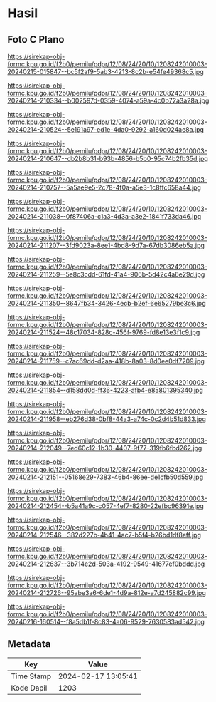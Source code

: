 # Hasil

## Foto C Plano

https://sirekap-obj-formc.kpu.go.id/f2b0/pemilu/pdpr/12/08/24/20/10/1208242010003-20240215-015847--bc5f2af9-5ab3-4213-8c2b-e54fe49368c5.jpg

https://sirekap-obj-formc.kpu.go.id/f2b0/pemilu/pdpr/12/08/24/20/10/1208242010003-20240214-210334--b002597d-0359-4074-a59a-4c0b72a3a28a.jpg

https://sirekap-obj-formc.kpu.go.id/f2b0/pemilu/pdpr/12/08/24/20/10/1208242010003-20240214-210524--5e191a97-ed1e-4da0-9292-a160d024ae8a.jpg

https://sirekap-obj-formc.kpu.go.id/f2b0/pemilu/pdpr/12/08/24/20/10/1208242010003-20240214-210647--db2b8b31-b93b-4856-b5b0-95c74b2fb35d.jpg

https://sirekap-obj-formc.kpu.go.id/f2b0/pemilu/pdpr/12/08/24/20/10/1208242010003-20240214-210757--5a5ae9e5-2c78-4f0a-a5e3-1c8ffc658a44.jpg

https://sirekap-obj-formc.kpu.go.id/f2b0/pemilu/pdpr/12/08/24/20/10/1208242010003-20240214-211038--0f87406a-c1a3-4d3a-a3e2-1841f733da46.jpg

https://sirekap-obj-formc.kpu.go.id/f2b0/pemilu/pdpr/12/08/24/20/10/1208242010003-20240214-211207--3fd9023a-8ee1-4bd8-9d7a-67db3086eb5a.jpg

https://sirekap-obj-formc.kpu.go.id/f2b0/pemilu/pdpr/12/08/24/20/10/1208242010003-20240214-211259--5e8c3cdd-61fd-41a4-906b-5d42c4a6e29d.jpg

https://sirekap-obj-formc.kpu.go.id/f2b0/pemilu/pdpr/12/08/24/20/10/1208242010003-20240214-211350--8647fb34-3426-4ecb-b2ef-6e65279be3c6.jpg

https://sirekap-obj-formc.kpu.go.id/f2b0/pemilu/pdpr/12/08/24/20/10/1208242010003-20240214-211524--48c17034-828c-456f-9769-fd8e13e3f1c9.jpg

https://sirekap-obj-formc.kpu.go.id/f2b0/pemilu/pdpr/12/08/24/20/10/1208242010003-20240214-211759--c7ac69dd-d2aa-418b-8a03-8d0ee0df7209.jpg

https://sirekap-obj-formc.kpu.go.id/f2b0/pemilu/pdpr/12/08/24/20/10/1208242010003-20240214-211854--d158dd0d-ff36-4223-afb4-e85801395340.jpg

https://sirekap-obj-formc.kpu.go.id/f2b0/pemilu/pdpr/12/08/24/20/10/1208242010003-20240214-211958--eb276d38-0bf8-44a3-a74c-0c2d4b51d833.jpg

https://sirekap-obj-formc.kpu.go.id/f2b0/pemilu/pdpr/12/08/24/20/10/1208242010003-20240214-212049--7ed60c12-1b30-4407-9f77-319fb6fbd262.jpg

https://sirekap-obj-formc.kpu.go.id/f2b0/pemilu/pdpr/12/08/24/20/10/1208242010003-20240214-212151--05168e29-7383-46b4-86ee-de1cfb50d559.jpg

https://sirekap-obj-formc.kpu.go.id/f2b0/pemilu/pdpr/12/08/24/20/10/1208242010003-20240214-212454--b5a41a9c-c057-4ef7-8280-22efbc96391e.jpg

https://sirekap-obj-formc.kpu.go.id/f2b0/pemilu/pdpr/12/08/24/20/10/1208242010003-20240214-212546--382d227b-4b41-4ac7-b5f4-b26bd1df8aff.jpg

https://sirekap-obj-formc.kpu.go.id/f2b0/pemilu/pdpr/12/08/24/20/10/1208242010003-20240214-212637--3b714e2d-503a-4192-9549-41677ef0bddd.jpg

https://sirekap-obj-formc.kpu.go.id/f2b0/pemilu/pdpr/12/08/24/20/10/1208242010003-20240214-212726--95abe3a6-6de1-4d9a-812e-a7d245882c99.jpg

https://sirekap-obj-formc.kpu.go.id/f2b0/pemilu/pdpr/12/08/24/20/10/1208242010003-20240216-160514--f8a5db1f-8c83-4a06-9529-7630583ad542.jpg


## Metadata

| Key        | Value               |
| ---------- | ------------------- |
| Time Stamp | 2024-02-17 13:05:41 |
| Kode Dapil | 1203                |



